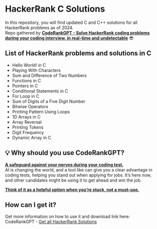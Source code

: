 


# HackerRank C Solutions
In this repository, you will find updated C and C++ solutions for all HackerRank problems as of 2024.
<br />
Repo gathered by **[CodeRankGPT - Solve HackerRank coding problems <ins>during your coding interview, in real-time and undetectable</ins>](https://coderank.solutions?s=github-c-repo)** 😎

## List of HackerRank problems and solutions in C

- Hello World! in C
- Playing With Characters
- Sum and Difference of Two Numbers
- Functions in C
- Pointers in C
- Conditional Statements in C
- For Loop in C
- Sum of Digits of a Five Digit Number
- Bitwise Operators
- Printing Pattern Using Loops
- 1D Arrays in C
- Array Reversal
- Printing Tokens
- Digit Frequency
- Dynamic Array in C

## 💡 Why should you use CodeRankGPT? 

<ins>**A safeguard against your nerves during your coding test.**</ins>
<br />
AI is changing the world, and a tool like  can give you a clear advantage in coding tests, helping you stand out when applying for jobs. It’s here now, and other candidates might be using it to get ahead and win the job.

**<ins>Think of it as a helpful option when you’re stuck, not a must-use.</ins>**

## How can I get it?
Get more information on how to use it and download link here: CodeRankGPT - [Get all HackerRank Solutions](https://coderank.solutions?s=github-py-repo)
